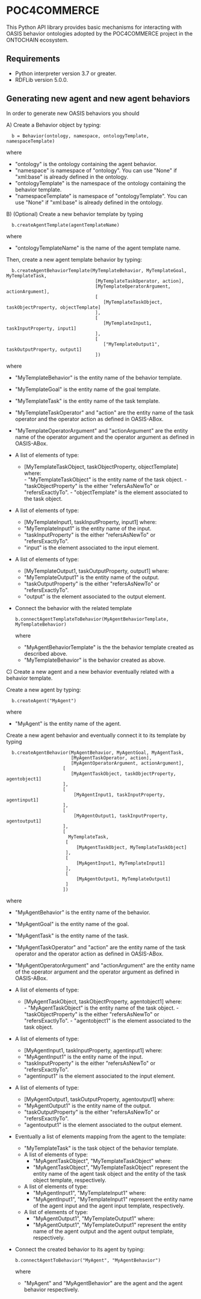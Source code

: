 # POC4COMMERCE

This Python API library provides basic mechanisms for interacting with OASIS behavior ontologies adopted by the POC4COMMERCE project in the ONTOCHAIN ecosystem.

## Requirements </br>
   - Python interpreter version 3.7 or greater.
   - RDFLib version 5.0.0.

## Generating new agent and new agent behaviors </br>
In order to generate new OASIS behaviors you should

A) Create a Behavior object by typing: </br>
      
      b = Behavior(ontology, namespace, ontologyTemplate, namespaceTemplate)
      
   where  </br>
   - "ontology" is the ontology containing the agent behavior.
   - "namespace" is namespace of "ontology". You can use "None" if "xml:base" is already defined in the ontology.
   - "ontologyTemplate" is the namespace of the ontology containing the behavior template.
   - "namespaceTemplate" is namespace of "ontologyTemplate". You can use "None" if "xml:base" is already defined in the ontology.
   
B) (Optional) Create a new behavior template by typing </br>
      
      b.createAgentTemplate(agentTemplateName)
      
   where  </br>   
   - "ontologyTemplateName" is the name of the agent template name. </br>
   
   Then, create a new agent template behavior by typing: </br>


      b.createAgentBehaviorTemplate(MyTemplateBehavior, MyTemplateGoal, MyTemplateTask,
                                     [MyTemplateTaskOperator, action], 
                                     [MyTemplateOperatorArgument, actionArgument],
                                     [
                                        [MyTemplateTaskObject, taskObjectProperty, objectTemplate]
                                     ], 
                                     [ 
                                        [MyTemplateInput1, taskInputProperty, input1]
                                     ], 
                                     [ 
                                        ["MyTemplateOutput1", taskOutputProperty, output1]
                                     ])

        
   where
   - "MyTemplateBehavior" is the entity name of the behavior template. 
   - "MyTemplateGoal" is the entity name of the goal template.
   - "MyTemplateTask" is the entity name of the task template.
   - "MyTemplateTaskOperator" and "action" are the entity name of the task operator  and the operator action as defined in OASIS-ABox.
   - "MyTemplateOperatorArgument" and "actionArgument" are the entity name of the operator argument and the operator argument as defined in OASIS-ABox.
   - A list of elements of type:
     - [MyTemplateTaskObject, taskObjectProperty, objectTemplate]
           where: </br>
           - "MyTemplateTaskObject" is the entity name of the task object.
           - "taskObjectProperty" is the either "refersAsNewTo" or "refersExactlyTo".
           - "objectTemplate" is the element associated to the task object.
   - A list of elements of type:
     - [MyTemplateInput1, taskInputProperty, input1]
     where: </br> 
     - "MyTemplateInput1" is the entity name of the input.
     - "taskInputProperty" is the either "refersAsNewTo" or "refersExactlyTo".
     - "input" is the element associated to the input element.   
   - A list of elements of type:
     - [MyTemplateOutput1, taskOutputProperty, output1]
     where: </br> 
     - "MyTemplateOutput1" is the entity name of the output.
     - "taskOutputProperty" is the either "refersAsNewTo" or "refersExactlyTo".
     - "output" is the element associated to the output element.  
     
 - Connect the behavior with the related template
 
       b.connectAgentTemplateToBehavior(MyAgentBehaviorTemplate, MyTemplateBehavior)
       
   where
   - "MyAgentBehaviorTemplate" is the the behavior template created as described above.
   - "MyTemplateBehavior" is the behavior created as above.

C) Create a new agent and a new behavior eventually related with a behavior template.
   
   Create a new agent by typing:
              
      b.createAgent("MyAgent")
   where
   - "MyAgent" is the entity name of the agent.
   
   Create a new agent behavior and eventually connect it to its template by typing
   
      b.createAgentBehavior(MyAgentBehavior, MyAgentGoal, MyAgentTask,
                            [MyAgentTaskOperator, action],
                            [MyAgentOperatorArgument, actionArgument],
                         [
                            [MyAgentTaskObject, taskObjectProperty, agentobject1]
                         ],
                         [
                             [MyAgentInput1, taskInputProperty, agentinput1]
                         ],
                         [
                             [MyAgentOutput1, taskInputProperty, agentoutput1]
                         ],
                         [
                           MyTemplateTask,
                          [
                              [MyAgentTaskObject, MyTemplateTaskObject]
                          ],
                          [
                              [MyAgentInput1, MyTemplateInput1]
                          ],
                          [
                              [MyAgentOutput1, MyTemplateOutput1]
                          ]
                         ])

   where
   - "MyAgentBehavior" is the entity name of the behavior. 
   - "MyAgentGoal" is the entity name of the goal.
   - "MyAgentTask" is the entity name of the task.
   - "MyAgentTaskOperator" and "action" are the entity name of the task operator  and the operator action as defined in OASIS-ABox.
   - "MyAgentOperatorArgument" and "actionArgument" are the entity name of the operator argument and the operator argument as defined in OASIS-ABox.
   - A list of elements of type:
     - [MyAgentTaskObject, taskObjectProperty, agentobject1]
           where: </br>
           - "MyAgentTaskObject" is the entity name of the task object.
           - "taskObjectProperty" is the either "refersAsNewTo" or "refersExactlyTo".
           - "agentobject1" is the element associated to the task object.
   - A list of elements of type:
     - [MyAgentInput1, taskInputProperty, agentinput1]
     where: </br> 
     - "MyAgentInput1" is the entity name of the input.
     - "taskInputProperty" is the either "refersAsNewTo" or "refersExactlyTo".
     - "agentinput1" is the element associated to the input element.   
   - A list of elements of type:
     - [MyAgentOutput1, taskOutputProperty, agentoutput1]
     where: </br> 
     - "MyAgentOutput1" is the entity name of the output.
     - "taskOutputProperty" is the either "refersAsNewTo" or "refersExactlyTo".
     - "agentoutput1" is the element associated to the output element. 
   - Eventually a list of elements mapping from the agent to the template:
     - "MyTemplateTask" is the task object of the behavior template.
     - A list of elements of type:
        - "MyAgentTaskObject", "MyTemplateTaskObject"
        where:</br>
        -  "MyAgentTaskObject", "MyTemplateTaskObject" represent the entity name of the agent task object  and the entity of the task object template, respectively.
     - A list of elements of type:  
        - "MyAgentInput1", "MyTemplateInput1"
        where:</br>
        -  "MyAgentInput1", "MyTemplateInput1" represent the entity name of the agent input and the agent input template, respectively.
     - A list of elements of type:  
        - "MyAgentOutput1", "MyTemplateOutput1"
        where:</br>
        -  "MyAgentOutput1", "MyTemplateOutput1" represent the entity name of the agent output and the agent output template, respectively.
  - Connect the created behavior to its agent by typing:
     
        b.connectAgentToBehavior("MyAgent", "MyAgentBehavior")
    
    where </br>
    - "MyAgent" and "MyAgentBehavior" are the agent and the agent behavior respectively.
    
       
       

